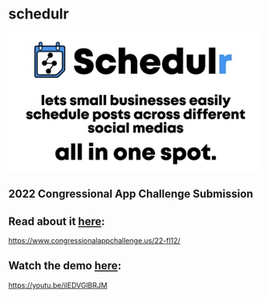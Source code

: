 # schedulr
![video thumbnail](docs/thumbnail.png)

## 2022 Congressional App Challenge Submission
## Read about it [here](https://www.congressionalappchallenge.us/22-fl12/):
https://www.congressionalappchallenge.us/22-fl12/

## Watch the demo [here](https://youtu.be/ilEDVGlBRJM):
https://youtu.be/ilEDVGlBRJM
